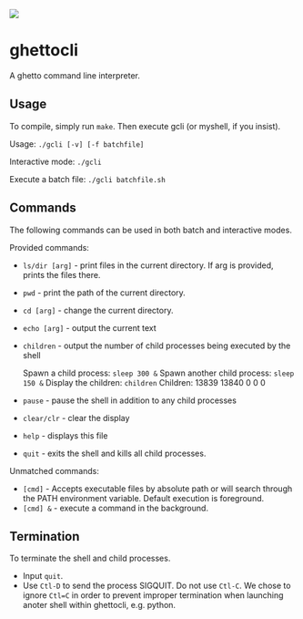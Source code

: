 ![](https://raw.github.com/createch/ghettocli/master/gcli.png)

ghettocli
=========

A ghetto command line interpreter.


Usage
--

To compile, simply run `make`. Then execute gcli (or myshell, if you insist).

Usage: `./gcli [-v] [-f batchfile]`

Interactive mode: `./gcli`

Execute a batch file: `./gcli batchfile.sh`


Commands
--

The following commands can be used in both batch and interactive modes.

Provided commands:

- `ls/dir [arg]` - print files in the current directory. If arg is provided, prints the files there.
- `pwd` - print the path of the current directory.
- `cd [arg]` - change the current directory.
- `echo [arg]` - output the current text
- `children` - output the number of child processes being executed by the shell

    Spawn a child process: `sleep 300 &`
    Spawn another child process: `sleep 150 &`
    Display the children: `children` Children: 13839 13840 0 0 0     
- `pause` - pause the shell in addition to any child processes
- `clear/clr` - clear the display
- `help` - displays this file
- `quit` - exits the shell and kills all child processes.

Unmatched commands:

- `[cmd]` - Accepts executable files by absolute path or will search through the PATH environment variable. Default execution is foreground.
- `[cmd] &` - execute a command in the background.


Termination
--

To terminate the shell and child processes.

- Input `quit`.
- Use `Ctl-D` to send the process SIGQUIT. Do not use `Ctl-C`. We chose to ignore `Ctl=C` in order to prevent improper termination when launching anoter shell within ghettocli, e.g. python.